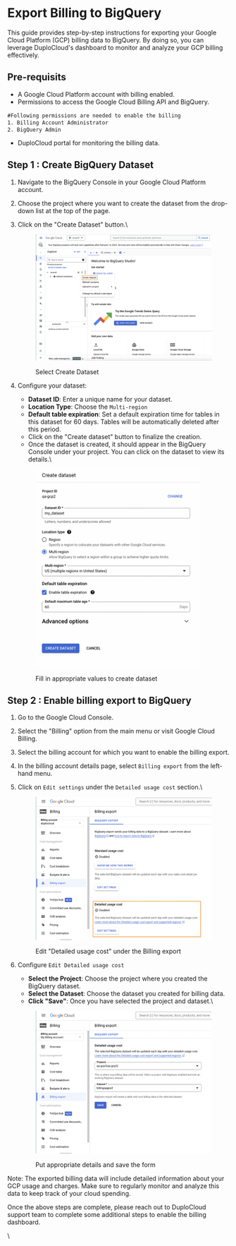 # Export Billing to BigQuery

This guide provides step-by-step instructions for exporting your Google Cloud Platform (GCP) billing data to BigQuery. By doing so, you can leverage DuploCloud's dashboard to monitor and analyze your GCP billing effectively.&#x20;

## Pre-requisits

* A Google Cloud Platform account with billing enabled.
* Permissions to access the Google Cloud Billing API and BigQuery.

```
#Following permissions are needed to enable the billing
1. Billing Account Administrator
2. BigQuery Admin
```

* DuploCloud portal for monitoring the billing data.

## Step 1 : Create BigQuery Dataset

1. Navigate to the BigQuery Console in your Google Cloud Platform account.
2. Choose the project where you want to create the dataset from the drop-down list at the top of the page.
3.  Click on the "Create Dataset" button.\


    <figure><img src="../../../.gitbook/assets/image.png" alt="" width="563"><figcaption><p>Select Create Dataset</p></figcaption></figure>
4.  Configure your dataset:

    * **Dataset ID**: Enter a unique name for your dataset.
    * **Location Type**: Choose the `Multi-region`
    * **Default table expiration**: Set a default expiration time for tables in this dataset for 60 days. Tables will be automatically deleted after this period.
    * Click on the "Create dataset" button to finalize the creation.
    * Once the dataset is created, it should appear in the BigQuery Console under your project. You can click on the dataset to view its details.\


    <figure><img src="../../../.gitbook/assets/image (2).png" alt="" width="375"><figcaption><p>Fill in appropriate values to create dataset</p></figcaption></figure>



## Step 2 : Enable billing export to BigQuery

1. Go to the Google Cloud Console.
2. Select the "Billing" option from the main menu or visit Google Cloud Billing.
3. Select the billing account for which you want to enable the billing export.
4. In the billing account details page, select `Billing export` from the left-hand menu.
5.  Click on `Edit settings` under the `Detailed usage cost` section.\


    <figure><img src="../../../.gitbook/assets/image (135).png" alt="" width="563"><figcaption><p>Edit "Detailed usage cost" under the Billing export</p></figcaption></figure>
6.  Configure `Edit Detailed usage cost`

    * **Select the Project**: Choose the project where you created the BigQuery dataset.
    * **Select the Dataset**: Choose the dataset you created for billing data.
    * **Click "Save"**: Once you have selected the project and dataset.\


    <figure><img src="../../../.gitbook/assets/image (136).png" alt="" width="563"><figcaption><p>Put appropriate details and save the form</p></figcaption></figure>

Note: The exported billing data will include detailed information about your GCP usage and charges. Make sure to regularly monitor and analyze this data to keep track of your cloud spending.

Once the above steps are complete, please reach out to DuploCloud support team to complete some additional steps to enable the billing dashboard.

\
